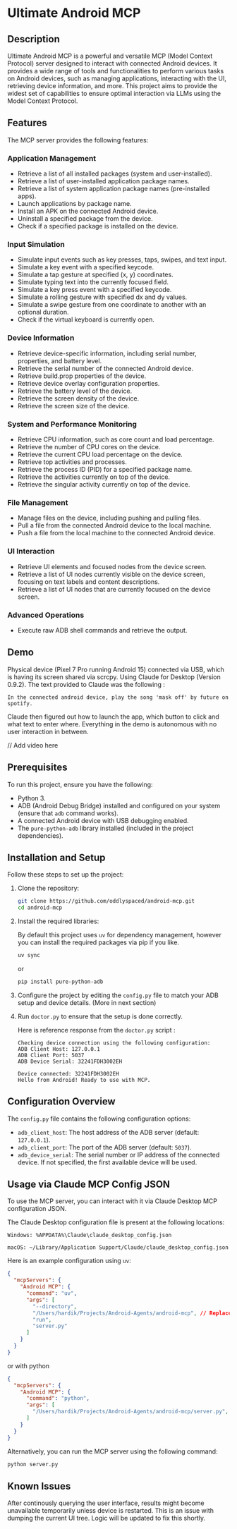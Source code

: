 # Ultimate Android MCP

## Description
Ultimate Android MCP is a powerful and versatile MCP (Model Context Protocol) server designed to interact with connected Android devices. It provides a wide range of tools and functionalities to perform various tasks on Android devices, such as managing applications, interacting with the UI, retrieving device information, and more. This project aims to provide the widest set of capabilities to ensure optimal interaction via LLMs using the Model Context Protocol.

## Features
The MCP server provides the following features:

### Application Management
- Retrieve a list of all installed packages (system and user-installed).
- Retrieve a list of user-installed application package names.
- Retrieve a list of system application package names (pre-installed apps).
- Launch applications by package name.
- Install an APK on the connected Android device.
- Uninstall a specified package from the device.
- Check if a specified package is installed on the device.

### Input Simulation
- Simulate input events such as key presses, taps, swipes, and text input.
- Simulate a key event with a specified keycode.
- Simulate a tap gesture at specified (x, y) coordinates.
- Simulate typing text into the currently focused field.
- Simulate a key press event with a specified keycode.
- Simulate a rolling gesture with specified dx and dy values.
- Simulate a swipe gesture from one coordinate to another with an optional duration.
- Check if the virtual keyboard is currently open.

### Device Information
- Retrieve device-specific information, including serial number, properties, and battery level.
- Retrieve the serial number of the connected Android device.
- Retrieve build.prop properties of the device.
- Retrieve device overlay configuration properties.
- Retrieve the battery level of the device.
- Retrieve the screen density of the device.
- Retrieve the screen size of the device.

### System and Performance Monitoring
- Retrieve CPU information, such as core count and load percentage.
- Retrieve the number of CPU cores on the device.
- Retrieve the current CPU load percentage on the device.
- Retrieve top activities and processes.
- Retrieve the process ID (PID) for a specified package name.
- Retrieve the activities currently on top of the device.
- Retrieve the singular activity currently on top of the device.

### File Management
- Manage files on the device, including pushing and pulling files.
- Pull a file from the connected Android device to the local machine.
- Push a file from the local machine to the connected Android device.

### UI Interaction
- Retrieve UI elements and focused nodes from the device screen.
- Retrieve a list of UI nodes currently visible on the device screen, focusing on text labels and content descriptions.
- Retrieve a list of UI nodes that are currently focused on the device screen.

### Advanced Operations
- Execute raw ADB shell commands and retrieve the output.

## Demo
Physical device (Pixel 7 Pro running Android 15) connected via USB, which is having its screen shared via scrcpy. Using Claude for Desktop (Version 0.9.2). The text provided to Claude was the following :

```In the connected android device, play the song 'mask off' by future on spotify.```

Claude then figured out how to launch the app, which button to click and what text to enter where. Everything in the demo is autonomous with no user interaction in between.

// Add video here

## Prerequisites
To run this project, ensure you have the following:

- Python 3.
- ADB (Android Debug Bridge) installed and configured on your system (ensure that ```adb``` command works).
- A connected Android device with USB debugging enabled.
- The `pure-python-adb` library installed (included in the project dependencies).

## Installation and Setup
Follow these steps to set up the project:

1. Clone the repository:
   ```bash
   git clone https://github.com/oddlyspaced/android-mcp.git
   cd android-mcp
   ```
2. Install the required libraries:
    
    By default this project uses ```uv``` for dependency management, however you can install the required packages via pip if you like.
    ```bash
    uv sync
    ```
    or
    ```bash
    pip install pure-python-adb
    ```

3. Configure the project by editing the `config.py` file to match your ADB setup and device details. (More in next section)
4. Run ```doctor.py``` to ensure that the setup is done correctly.

    Here is reference response from the ```doctor.py``` script :
    ```
    Checking device connection using the following configuration:
    ADB Client Host: 127.0.0.1
    ADB Client Port: 5037
    ADB Device Serial: 32241FDH3002EH

    Device connected: 32241FDH3002EH
    Hello from Android! Ready to use with MCP.
    ``` 

## Configuration Overview
The `config.py` file contains the following configuration options:

- `adb_client_host`: The host address of the ADB server (default: `127.0.0.1`).
- `adb_client_port`: The port of the ADB server (default: `5037`).
- `adb_device_serial`: The serial number or IP address of the connected device. If not specified, the first available device will be used.

## Usage via Claude MCP Config JSON
To use the MCP server, you can interact with it via Claude Desktop MCP configuration JSON. 

The Claude Desktop configuration file is present at the following locations:

    Windows: %APPDATA%\Claude\claude_desktop_config.json
    
    macOS: ~/Library/Application Support/Claude/claude_desktop_config.json

Here is an example configuration using ```uv```:


```json
{
  "mcpServers": {
    "Android MCP": {
      "command": "uv",
      "args": [
        "--directory",
        "/Users/hardik/Projects/Android-Agents/android-mcp", // Replace this with your folder path
        "run",
        "server.py"
      ]
    }
  }
}
```
or with python
```json
{
  "mcpServers": {
    "Android MCP": {
      "command": "python",
      "args": [
        "/Users/hardik/Projects/Android-Agents/android-mcp/server.py", // Replace this with your folder path
      ]
    }
  }
}
```

Alternatively, you can run the MCP server using the following command:
```bash
python server.py
```


## Known Issues
After continously querying the user interface, results might become unavailable temporarily unless device is restarted. This is an issue with dumping the current UI tree. Logic will be updated to fix this shortly.

